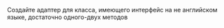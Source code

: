 

Создайте адаптер для класса, имеющего интерфейс на не английском языке, достаточно одного-двух методов

